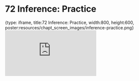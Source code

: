 # 72 Inference: Practice
 
{type: iframe, title:72 Inference: Practice, width:800, height:600, poster:resources/chapt_screen_images/inference-practice.png}
![](https://datatrail-jhu.github.io/DataTrail_ReOrg/no_toc/inference-practice.html)
 

 
